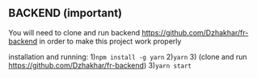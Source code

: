 ## BACKEND (important)
You will need to clone and run backend https://github.com/Dzhakhar/fr-backend in order to make this project work properly

installation and running:
1)```npm install -g yarn```
2)```yarn```
3) (clone and run https://github.com/Dzhakhar/fr-backend)
3)```yarn start```
